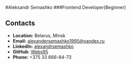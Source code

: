 #Aleksandr Semashko
###Frontend Developer(Beginner)
## Contacts
* **Location:** Belarus, Minsk 
* **Email:** alexandersemashko1995@yandex.ru
* **LinkedIn:** [alexandrsemashko](https://www.linkedin.com/in/alexandrsemashko/)
* **GitHub:** [Webs95](https://github.com/Webs95)
* **Phone:** +375 33 666-84-73

